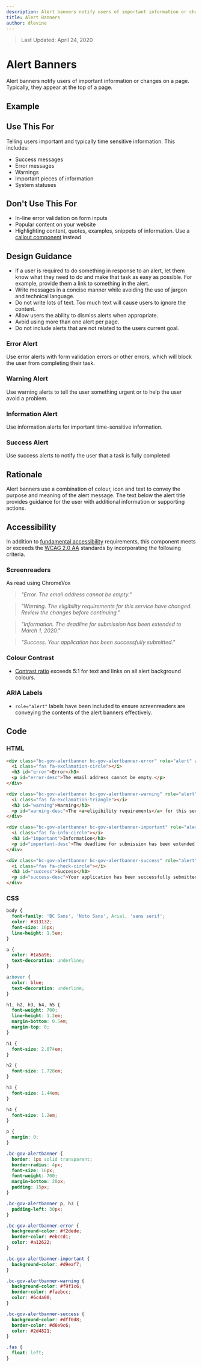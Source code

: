 ```yaml
---
description: Alert banners notify users of important information or changes on a page.
title: Alert Banners
author: dlevine
---
```


> Last Updated: April 24, 2020

# Alert Banners
Alert banners notify users of important information or changes on a page. Typically, they appear at the top of a page.

## Example
<component-preview path="components/alert_banners/sample.html" height="500px" width="800px"> </component-preview>

## Use This For
Telling users important and typically time sensitive information. This includes:

* Success messages
* Error messages
* Warnings
* Important pieces of information
* System statuses

## Don't Use This For
* In-line error validation on form inputs
* Popular content on your website
* Highlighting content, quotes, examples, snippets of information. Use a [callout component](https://developer.gov.bc.ca/Design-System/Callout) instead

## Design Guidance
* If a user is required to do something in response to an alert, let them know what they need to do and make that task as easy as possible. For example, provide them a link to something in the alert.
* Write messages in a concise manner while avoiding the use of jargon and technical language.
* Do not write lots of text. Too much text will cause users to ignore the content.
* Allow users the ability to dismiss alerts when appropriate.
* Avoid using more than one alert per page.
* Do not include alerts that are not related to the users current goal.

### Error Alert
Use error alerts with form validation errors or other errors, which will block the user from completing their task.

### Warning Alert
Use warning alerts to tell the user something urgent or to help the user avoid a problem.

### Information Alert
Use information alerts for important time-sensitive information.

### Success Alert
Use success alerts to notify the user that a task is fully completed

## Rationale
Alert banners use a combination of colour, icon and text to convey the purpose and meaning of the alert message. The text below the alert title provides guidance for the user with additional information or supporting actions.

## Accessibility
In addition to [fundamental accessibility](https://developer.gov.bc.ca/Design-System/Accessibility) requirements, this component meets or exceeds the [WCAG 2.0 AA](https://www.w3.org/TR/WCAG20/) standards by incorporating the following criteria.

### Screenreaders
As read using ChromeVox

> *"Error. The email address cannot be empty."*

> *"Warning. The eligibility requirements for this service have changed. Review the changes before continuing."*

> *"Information. The deadline for submission has been extended to March 1, 2020."*

> *"Success. Your application has been successfully submitted."*

### Colour Contrast
* [Contrast ratio](https://webaim.org/resources/contrastchecker/) exceeds 5:1 for text and links on all alert background colours.

### ARIA Labels
* `role="alert"` labels have been included to ensure screenreaders are conveying the contents of the alert banners effectively.

## Code
### HTML
```html
<div class="bc-gov-alertbanner bc-gov-alertbanner-error" role="alert" aria-labelledby="error" aria-describedby="error-desc">
  <i class="fas fa-exclamation-circle"></i>
  <h3 id="error">Error</h3>
  <p id="error-desc">The email address cannot be empty.</p>
</div>

<div class="bc-gov-alertbanner bc-gov-alertbanner-warning" role="alert" aria-labelledby="warning" aria-describedby="warning-desc">
  <i class="fas fa-exclamation-triangle"></i>
  <h3 id="warning">Warning</h3>
  <p id="warning-desc">The <a>eligibility requirements</a> for this service have changed. Review the changes before continuing.</p>
</div>

<div class="bc-gov-alertbanner bc-gov-alertbanner-important" role="alert" aria-labelledby="important" aria-describedby="important-desc">
  <i class="fas fa-info-circle"></i>
  <h3 id="important">Information</h3>
  <p id="important-desc">The deadline for submission has been extended to March 1, 2020.</p>
</div>

<div class="bc-gov-alertbanner bc-gov-alertbanner-success" role="alert" aria-labelledby="success" aria-describedby="success-desc">
  <i class="fas fa-check-circle"></i>
  <h3 id="success">Success</h3>
  <p id="success-desc">Your application has been successfully submitted.</p>
</div>
```

### CSS
```css
body {
  font-family: 'BC Sans', 'Noto Sans', Arial, 'sans serif';
  color: #313132;
  font-size: 16px;
  line-height: 1.5em;
}

a {
  color: #1a5a96;
  text-decoration: underline;
}

a:hover {
  color: blue;
  text-decoration: underline;
}

h1, h2, h3, h4, h5 {
  font-weight: 700;
  line-height: 1.2em;
  margin-bottom: 0.5em;
  margin-top: 0;
}

h1 {
  font-size: 2.074em;
}

h2 {
  font-size: 1.728em;
}

h3 {
  font-size: 1.44em;
}

h4 {
  font-size: 1.2em;
}

p {
  margin: 0;
}

.bc-gov-alertbanner {
  border: 1px solid transparent;
  border-radius: 4px;
  font-size: 16px;
  font-weight: 700;
  margin-bottom: 20px;
  padding: 15px;
}

.bc-gov-alertbanner p, h3 {
  padding-left: 30px;
}

.bc-gov-alertbanner-error {
  background-color: #f2dede;
  border-color: #ebccd1;
  color: #a12622;
}

.bc-gov-alertbanner-important {
  background-color: #d9eaf7;
}

.bc-gov-alertbanner-warning {
  background-color: #f9f1c6;
  border-color: #faebcc;
  color: #6c4a00;
}

.bc-gov-alertbanner-success {
  background-color: #dff0d8;
  border-color: #d6e9c6;
  color: #2d4821;
}

.fas {
  float: left;
}
```
